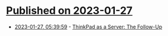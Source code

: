 # [Published on 2023-01-27](index.md)

* [2023-01-27, 05:39:59](https://news.ycombinator.com/item?id=34542920) - [ThinkPad as a Server: The Follow-Up](https://ounapuu.ee/posts/2023/01/27/thinkpad-as-server-followup/)
